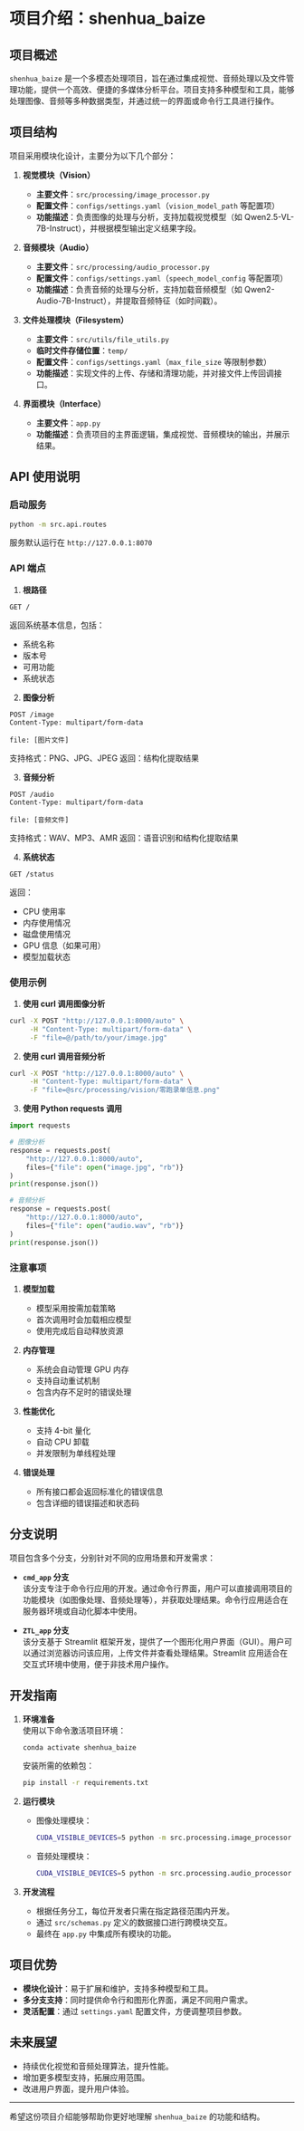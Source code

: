 
# **项目介绍：shenhua_baize**


## **项目概述**
`shenhua_baize` 是一个多模态处理项目，旨在通过集成视觉、音频处理以及文件管理功能，提供一个高效、便捷的多媒体分析平台。项目支持多种模型和工具，能够处理图像、音频等多种数据类型，并通过统一的界面或命令行工具进行操作。

## **项目结构**
项目采用模块化设计，主要分为以下几个部分：

1. **视觉模块（Vision）**  
   - **主要文件**：`src/processing/image_processor.py`  
   - **配置文件**：`configs/settings.yaml`（`vision_model_path` 等配置项）  
   - **功能描述**：负责图像的处理与分析，支持加载视觉模型（如 Qwen2.5-VL-7B-Instruct），并根据模型输出定义结果字段。

2. **音频模块（Audio）**  
   - **主要文件**：`src/processing/audio_processor.py`  
   - **配置文件**：`configs/settings.yaml`（`speech_model_config` 等配置项）  
   - **功能描述**：负责音频的处理与分析，支持加载音频模型（如 Qwen2-Audio-7B-Instruct），并提取音频特征（如时间戳）。

3. **文件处理模块（Filesystem）**  
   - **主要文件**：`src/utils/file_utils.py`  
   - **临时文件存储位置**：`temp/`  
   - **配置文件**：`configs/settings.yaml`（`max_file_size` 等限制参数）  
   - **功能描述**：实现文件的上传、存储和清理功能，并对接文件上传回调接口。

4. **界面模块（Interface）**  
   - **主要文件**：`app.py`  
   - **功能描述**：负责项目的主界面逻辑，集成视觉、音频模块的输出，并展示结果。

## **API 使用说明**

### 启动服务
```bash
python -m src.api.routes
```
服务默认运行在 `http://127.0.0.1:8070`

### API 端点

1. **根路径**
```http
GET /
```
返回系统基本信息，包括：
- 系统名称
- 版本号
- 可用功能
- 系统状态

2. **图像分析**
```http
POST /image
Content-Type: multipart/form-data

file: [图片文件]
```
支持格式：PNG、JPG、JPEG
返回：结构化提取结果

3. **音频分析**
```http
POST /audio
Content-Type: multipart/form-data

file: [音频文件]
```
支持格式：WAV、MP3、AMR
返回：语音识别和结构化提取结果

4. **系统状态**
```http
GET /status
```
返回：
- CPU 使用率
- 内存使用情况
- 磁盘使用情况
- GPU 信息（如果可用）
- 模型加载状态

### 使用示例

1. **使用 curl 调用图像分析**
```bash
curl -X POST "http://127.0.0.1:8000/auto" \
     -H "Content-Type: multipart/form-data" \
     -F "file=@/path/to/your/image.jpg"
```

2. **使用 curl 调用音频分析**
```bash
curl -X POST "http://127.0.0.1:8000/auto" \
     -H "Content-Type: multipart/form-data" \
     -F "file=@src/processing/vision/零跑录单信息.png"
```

3. **使用 Python requests 调用**
```python
import requests

# 图像分析
response = requests.post(
    "http://127.0.0.1:8000/auto",
    files={"file": open("image.jpg", "rb")}
)
print(response.json())

# 音频分析
response = requests.post(
    "http://127.0.0.1:8000/auto",
    files={"file": open("audio.wav", "rb")}
)
print(response.json())
```

### 注意事项

1. **模型加载**
   - 模型采用按需加载策略
   - 首次调用时会加载相应模型
   - 使用完成后自动释放资源

2. **内存管理**
   - 系统会自动管理 GPU 内存
   - 支持自动重试机制
   - 包含内存不足时的错误处理

3. **性能优化**
   - 支持 4-bit 量化
   - 自动 CPU 卸载
   - 并发限制为单线程处理

4. **错误处理**
   - 所有接口都会返回标准化的错误信息
   - 包含详细的错误描述和状态码

## **分支说明**
项目包含多个分支，分别针对不同的应用场景和开发需求：

- **`cmd_app` 分支**  
  该分支专注于命令行应用的开发。通过命令行界面，用户可以直接调用项目的功能模块（如图像处理、音频处理等），并获取处理结果。命令行应用适合在服务器环境或自动化脚本中使用。

- **`ZTL_app` 分支**  
  该分支基于 Streamlit 框架开发，提供了一个图形化用户界面（GUI）。用户可以通过浏览器访问该应用，上传文件并查看处理结果。Streamlit 应用适合在交互式环境中使用，便于非技术用户操作。

## **开发指南**
1. **环境准备**  
   使用以下命令激活项目环境：
   ```bash
   conda activate shenhua_baize
   ```
   安装所需的依赖包：
   ```bash
   pip install -r requirements.txt
   ```

2. **运行模块**  
   - 图像处理模块：
     ```bash
     CUDA_VISIBLE_DEVICES=5 python -m src.processing.image_processor
     ```
   - 音频处理模块：
     ```bash
     CUDA_VISIBLE_DEVICES=5 python -m src.processing.audio_processor
     ```

3. **开发流程**  
   - 根据任务分工，每位开发者只需在指定路径范围内开发。
   - 通过 `src/schemas.py` 定义的数据接口进行跨模块交互。
   - 最终在 `app.py` 中集成所有模块的功能。

## **项目优势**
- **模块化设计**：易于扩展和维护，支持多种模型和工具。
- **多分支支持**：同时提供命令行和图形化界面，满足不同用户需求。
- **灵活配置**：通过 `settings.yaml` 配置文件，方便调整项目参数。

## **未来展望**
- 持续优化视觉和音频处理算法，提升性能。
- 增加更多模型支持，拓展应用范围。
- 改进用户界面，提升用户体验。

---

希望这份项目介绍能够帮助你更好地理解 `shenhua_baize` 的功能和结构。
